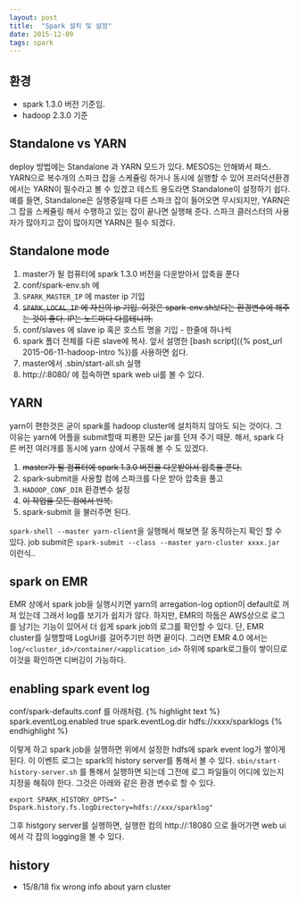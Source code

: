 ```yaml
---
layout: post
title:  "Spark 설치 및 설정"
date: 2015-12-09
tags: spark
---
```


## 환경
- spark 1.3.0 버전 기준임.
- hadoop 2.3.0 기준

## Standalone vs YARN
deploy 방법에는 Standalone 과 YARN 모드가 있다. MESOS는 안해봐서 패스. YARN으로 복수개의 스파크 잡을 스케쥴링 하거나 동시에 실행할 수 있어 프러덕션환경에서는 YARN이 필수라고 볼 수 있겠고 테스트 용도라면 Standalone이 설정하기 쉽다.
예를 들면, Standalone은 실행중일때 다른 스파크 잡이 들어오면 무시되지만, YARN은 그 잡을 스케쥴링 해서 수행하고 있는 잡이 끝나면 실행해 준다. 스파크 클러스터의 사용자가 많아지고 잡이 많아지면 YARN은 필수 되겠다. 

## Standalone mode
1. master가 될 컴퓨터에 spark 1.3.0 버전을 다운받아서 압축을 푼다
2. conf/spark-env.sh 에 
 3. `SPARK_MASTER_IP` 에 master ip 기입
 4. ~~`SPARK_LOCAL_IP` 에 자신의 ip 기입. 이것은 spark-env.sh보다는 환경변수에 해주는 것이 좋다. IP는 노드마다 다를테니까.~~
2. conf/slaves 에 slave ip 혹은 호스트 명을 기입 - 한줄에 하나씩
3. spark 폴더 전체를 다른 slave에 복사. 앞서 설명한 [bash script]({% post_url 2015-06-11-hadoop-intro %})를 사용하면 쉽다.
4. master에서 .sbin/start-all.sh 실행
5. http://<master ip>:8080/ 에 접속하면 spark web ui를 볼 수 있다.

## YARN
yarn이 편한것은 굳이 spark를 hadoop cluster에 설치하지 않아도 되는 것이다. 그 이유는 yarn에 어플을 submit할때 피룡한 모든 jar를 던져 주기 때문.
해서, spark 다른 버전 여러개를 동시에 yarn 상에서 구동해 볼 수 도 있겠다. 

1. ~~master가 될 컴퓨터에 spark 1.3.0 버전을 다운받아서 압축을 푼다.~~ 
1. spark-submit을 사용할 컴에 스파크를 다운 받아 압축을 풀고 
1. `HADOOP_CONF_DIR` 환경변수 설정
2. ~~이 작업을 모든 컴에서 반복.~~
3. spark-submit 을 불러주면 된다.

`spark-shell --master yarn-client`을 실행해서 해보면 잘 동작하는지 확인 할 수 있다.
job submit은 `spark-submit --class --master yarn-cluster xxxx.jar ` 이런식..

## spark on EMR
EMR 상에서 spark job을 실행시키면 yarn의 arregation-log option이 default로 꺼져 있는데 그래서 log를 보기가 쉽지가 않다. 하지만, EMR의 하둡은 AWS상으로 로그를 남기는 기능이 있어서 더 쉽게 spark job의 로그를 확인할 수 있다. 단, EMR cluster를 실행할때 LogUri를 걸어주기만 하면 끝이다. 그러면 EMR 4.0 에서는 `log/<cluster_id>/container/<application_id>` 하위에 spark로그들이 쌓이므로 이것을 확인하면 디버깅이 가능하다. 

## enabling spark event log
conf/spark-defaults.conf 를 아래처럼.
{% highlight text %}
spark.eventLog.enabled true
spark.eventLog.dir hdfs://xxxx/sparklogs
{% endhighlight %}

이렇게 하고 spark job을 실행하면 위에서 설정한 hdfs에 spark event log가 쌓이게 된다. 이 이벤트 로그는 spark의 history server를 통해서 볼 수 있다. `sbin/start-history-server.sh` 를 통해서 실행하면 되는데 그전에 로그 파일들이 어디에 있는지 지정을 해줘야 한다. 그것은 아래와 같은 환경 변수로 할 수 있다.

`export SPARK_HISTORY_OPTS=" -Dspark.history.fs.logDirectory=hdfs://xxx/sparklog"`

그후 histgory server를 실행하면, 실행한 컴의 http://<ip>:18080 으로 들어가면 web ui에서 각 잡의 logging을 볼 수 있다. 

## history
- 15/8/18 fix wrong info about yarn cluster 
